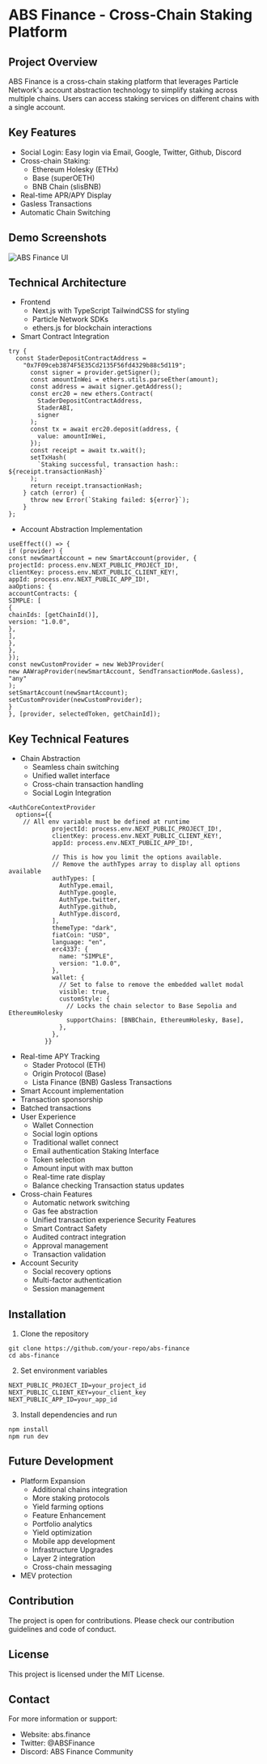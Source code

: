 # ABS Finance - Cross-Chain Staking Platform

## Project Overview

ABS Finance is a cross-chain staking platform that leverages Particle Network's account abstraction technology to simplify staking across multiple chains. Users can access staking services on different chains with a single account.

## Key Features

- Social Login: Easy login via Email, Google, Twitter, Github, Discord
- Cross-chain Staking:
  - Ethereum Holesky (ETHx)
  - Base (superOETH)
  - BNB Chain (slisBNB)
- Real-time APR/APY Display
- Gasless Transactions
- Automatic Chain Switching

## Demo Screenshots

![ABS Finance UI](./public/abs-finance-ui.png)

## Technical Architecture

- Frontend
  - Next.js with TypeScript
    TailwindCSS for styling
  - Particle Network SDKs
  - ethers.js for blockchain interactions
- Smart Contract Integration

```
try {
  const StaderDepositContractAddress =
    "0x7F09ceb3874F5E35Cd2135F56fd4329b88c5d119";
      const signer = provider.getSigner();
      const amountInWei = ethers.utils.parseEther(amount);
      const address = await signer.getAddress();
      const erc20 = new ethers.Contract(
        StaderDepositContractAddress,
        StaderABI,
        signer
      );
      const tx = await erc20.deposit(address, {
        value: amountInWei,
      });
      const receipt = await tx.wait();
      setTxHash(
        `Staking successful, transaction hash:: ${receipt.transactionHash}`
      );
      return receipt.transactionHash;
    } catch (error) {
      throw new Error(`Staking failed: ${error}`);
    }
};
```

- Account Abstraction Implementation

```
useEffect(() => {
if (provider) {
const newSmartAccount = new SmartAccount(provider, {
projectId: process.env.NEXT_PUBLIC_PROJECT_ID!,
clientKey: process.env.NEXT_PUBLIC_CLIENT_KEY!,
appId: process.env.NEXT_PUBLIC_APP_ID!,
aaOptions: {
accountContracts: {
SIMPLE: [
{
chainIds: [getChainId()],
version: "1.0.0",
},
],
},
},
});
const newCustomProvider = new Web3Provider(
new AAWrapProvider(newSmartAccount, SendTransactionMode.Gasless),
"any"
);
setSmartAccount(newSmartAccount);
setCustomProvider(newCustomProvider);
}
}, [provider, selectedToken, getChainId]);
```

## Key Technical Features

- Chain Abstraction
  - Seamless chain switching
  - Unified wallet interface
  - Cross-chain transaction handling
  - Social Login Integration

```
<AuthCoreContextProvider
  options={{
    // All env variable must be defined at runtime
            projectId: process.env.NEXT_PUBLIC_PROJECT_ID!,
            clientKey: process.env.NEXT_PUBLIC_CLIENT_KEY!,
            appId: process.env.NEXT_PUBLIC_APP_ID!,

            // This is how you limit the options available.
            // Remove the authTypes array to display all options available
            authTypes: [
              AuthType.email,
              AuthType.google,
              AuthType.twitter,
              AuthType.github,
              AuthType.discord,
            ],
            themeType: "dark",
            fiatCoin: "USD",
            language: "en",
            erc4337: {
              name: "SIMPLE",
              version: "1.0.0",
            },
            wallet: {
              // Set to false to remove the embedded wallet modal
              visible: true,
              customStyle: {
                // Locks the chain selector to Base Sepolia and EthereumHolesky
                supportChains: [BNBChain, EthereumHolesky, Base],
              },
            },
          }}
```

- Real-time APY Tracking
  - Stader Protocol (ETH)
  - Origin Protocol (Base)
  - Lista Finance (BNB)
    Gasless Transactions
- Smart Account implementation
- Transaction sponsorship
- Batched transactions
- User Experience
  - Wallet Connection
  - Social login options
  - Traditional wallet connect
  - Email authentication
    Staking Interface
  - Token selection
  - Amount input with max button
  - Real-time rate display
  - Balance checking
    Transaction status updates
- Cross-chain Features
  - Automatic network switching
  - Gas fee abstraction
  - Unified transaction experience
    Security Features
  - Smart Contract Safety
  - Audited contract integration
  - Approval management
  - Transaction validation
- Account Security
  - Social recovery options
  - Multi-factor authentication
  - Session management

## Installation

1. Clone the repository

```
git clone https://github.com/your-repo/abs-finance
cd abs-finance
```

2. Set environment variables

```
NEXT_PUBLIC_PROJECT_ID=your_project_id
NEXT_PUBLIC_CLIENT_KEY=your_client_key
NEXT_PUBLIC_APP_ID=your_app_id
```

3. Install dependencies and run

```
npm install
npm run dev
```

## Future Development

- Platform Expansion
  - Additional chains integration
  - More staking protocols
  - Yield farming options
  - Feature Enhancement
  - Portfolio analytics
  - Yield optimization
  - Mobile app development
  - Infrastructure Upgrades
  - Layer 2 integration
  - Cross-chain messaging
- MEV protection

## Contribution

The project is open for contributions. Please check our contribution guidelines and code of conduct.

## License

This project is licensed under the MIT License.

## Contact

For more information or support:

- Website: abs.finance
- Twitter: @ABSFinance
- Discord: ABS Finance Community

